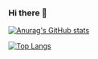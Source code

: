 ### Hi there 👋


[![Anurag's GitHub stats](https://github-readme-stats.vercel.app/api?username=Plalyy)](https://github.com/anuraghazra/github-readme-stats)


[![Top Langs](https://github-readme-stats.vercel.app/api/top-langs/?username=Plalyy)](https://github.com/anuraghazra/github-readme-stats)
